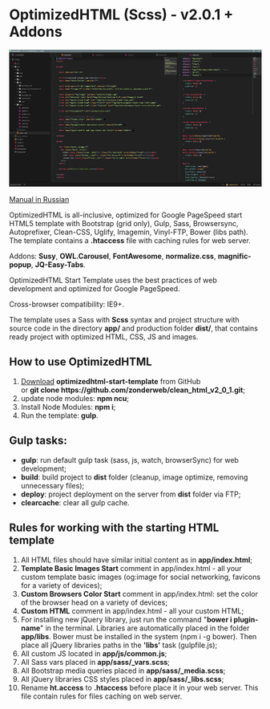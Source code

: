 <h1>OptimizedHTML (Scss) - v2.0.1 + Addons</h1>

<p>
	<img src="https://raw.githubusercontent.com/zonderweb/clean_html_v2_0_0/master/app/img/prew_html_2.jpg" alt="Start HTML Template">
</p>

<p><a href="http://webdesign-master.ru/blog/tools/2016-08-19-optimizedhtml.html" target="_blank">Manual in Russian</a></p>

<p>OptimizedHTML is all-inclusive, optimized for Google PageSpeed start HTML5 template with Bootstrap (grid only), Gulp, Sass, Browsersync, Autoprefixer, Clean-CSS, Uglify, Imagemin, Vinyl-FTP, Bower (libs path). The template contains a <strong>.htaccess</strong> file with caching rules for web server.</p>

<p>Addons: <strong>Susy</strong>, <strong>OWL.Carousel</strong>, <strong>FontAwesome</strong>, <strong>normalize.css</strong>, <strong>magnific-popup</strong>, <strong>JQ-Easy-Tabs</strong>.</p>

<p>OptimizedHTML Start Template uses the best practices of web development and optimized for Google PageSpeed.</p>

<p>Cross-browser compatibility: IE9+.</p>

<p>The template uses a Sass with <strong>Scss</strong> syntax and project structure with source code in the directory <strong>app/</strong> and production folder <strong>dist/</strong>, that contains ready project with optimized HTML, CSS, JS and images.</p>

<h2>How to use OptimizedHTML</h2>

<ol>
	<li><a href="https://github.com/zonderweb/clean_html_v2_0_0/archive/master.zip">Download</a> <strong>optimizedhtml-start-template</strong> from GitHub <br> or <strong>git clone https://github.com/zonderweb/clean_html_v2_0_1.git</strong>;</li>
	<li>update node modules: <strong>npm ncu</strong>;</li>
	<li>Install Node Modules: <strong>npm i</strong>;</li>
	<li>Run the template: <strong>gulp</strong>.</li>
</ol>

<h2>Gulp tasks:</h2>

<ul>
	<li><strong>gulp</strong>: run default gulp task (sass, js, watch, browserSync) for web development;</li>
	<li><strong>build</strong>: build project to <strong>dist</strong> folder (cleanup, image optimize, removing unnecessary files);</li>
	<li><strong>deploy</strong>: project deployment on the server from <strong>dist</strong> folder via FTP;</li>
	<li><strong>clearcache</strong>: clear all gulp cache.</li>
</ul>

<h2>Rules for working with the starting HTML template</h2>

<ol>
	<li>All HTML files should have similar initial content as in <strong>app/index.html</strong>;</li>
	<li><strong>Template Basic Images Start</strong> comment in app/index.html - all your custom template basic images (og:image for social networking, favicons for a variety of devices);</li>
	<li><strong>Custom Browsers Color Start</strong> comment in app/index.html: set the color of the browser head on a variety of devices;</li>
	<li><strong>Custom HTML</strong> comment in app/index.html - all your custom HTML;</li>
	<li>For installing new jQuery library, just run the command "<strong>bower i plugin-name</strong>" in the terminal. Libraries are automatically placed in the folder <strong>app/libs</strong>. Bower must be installed in the system (npm i -g bower). Then place all jQuery libraries paths in the <strong>'libs'</strong> task (gulpfile.js);</li>
	<li>All custom JS located in <strong>app/js/common.js</strong>;</li>
	<li>All Sass vars placed in <strong>app/sass/_vars.scss</strong>;</li>
	<li>All Bootstrap media queries placed in <strong>app/sass/_media.scss</strong>;</li>
	<li>All jQuery libraries CSS styles placed in <strong>app/sass/_libs.scss</strong>;</li>
	<li>Rename <strong>ht.access</strong> to <strong>.htaccess</strong> before place it in your web server. This file contain rules for files caching on web server.</li>
</ol>
